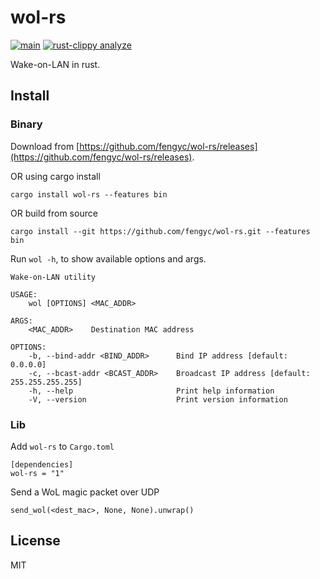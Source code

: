 # wol-rs

[![main](https://github.com/fengyc/wol-rs/actions/workflows/main.yml/badge.svg)](https://github.com/fengyc/wol-rs/actions/workflows/main.yml)
[![rust-clippy analyze](https://github.com/fengyc/wol-rs/actions/workflows/rust-clippy.yml/badge.svg?branch=main)](https://github.com/fengyc/wol-rs/actions/workflows/rust-clippy.yml)

Wake-on-LAN in rust.

## Install

### Binary

Download from [https://github.com/fengyc/wol-rs/releases](https://github.com/fengyc/wol-rs/releases).

OR using cargo install

    cargo install wol-rs --features bin

OR build from source

    cargo install --git https://github.com/fengyc/wol-rs.git --features bin

Run `wol -h`, to show available options and args.

    Wake-on-LAN utility

    USAGE:
        wol [OPTIONS] <MAC_ADDR>

    ARGS:
        <MAC_ADDR>    Destination MAC address

    OPTIONS:
        -b, --bind-addr <BIND_ADDR>      Bind IP address [default: 0.0.0.0]
        -c, --bcast-addr <BCAST_ADDR>    Broadcast IP address [default: 255.255.255.255]
        -h, --help                       Print help information
        -V, --version                    Print version information

### Lib

Add `wol-rs` to `Cargo.toml`

    [dependencies]
    wol-rs = "1"

Send a WoL magic packet over UDP

    send_wol(<dest_mac>, None, None).unwrap()

## License

MIT
